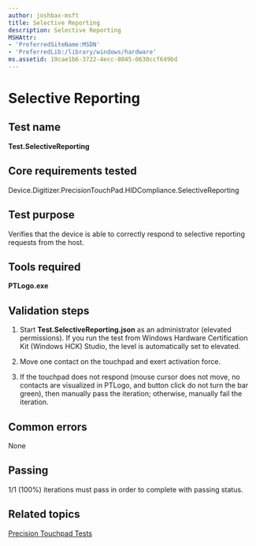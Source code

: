 ```yaml
---
author: joshbax-msft
title: Selective Reporting
description: Selective Reporting
MSHAttr:
- 'PreferredSiteName:MSDN'
- 'PreferredLib:/library/windows/hardware'
ms.assetid: 19cae1b6-3722-4ecc-8045-0630ccf649bd
---
```


# Selective Reporting


## Test name


**Test.SelectiveReporting**

## Core requirements tested


Device.Digitizer.PrecisionTouchPad.HIDCompliance.SelectiveReporting

## Test purpose


Verifies that the device is able to correctly respond to selective reporting requests from the host.

## Tools required


**PTLogo.exe**

## Validation steps


1.  Start **Test.SelectiveReporting.json** as an administrator (elevated permissions). If you run the test from Windows Hardware Certification Kit (Windows HCK) Studio, the level is automatically set to elevated.

2.  Move one contact on the touchpad and exert activation force.

3.  If the touchpad does not respond (mouse cursor does not move, no contacts are visualized in PTLogo, and button click do not turn the bar green), then manually pass the iteration; otherwise, manually fail the iteration.

## Common errors


None

## Passing


1/1 (100%) iterations must pass in order to complete with passing status.

## Related topics


[Precision Touchpad Tests](precision-touchpad-tests.md)

 

 







